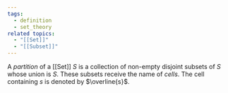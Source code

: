 ```yaml
---
tags:
  - definition
  - set_theory
related topics:
  - "[[Set]]"
  - "[[Subset]]"
---
```

A _partition_ of a [[Set]] $S$ is a collection of non-empty disjoint subsets of $S$ whose union is $S$. These subsets receive the name of _cells_. The cell containing $s$ is denoted by $\overline{s}$.